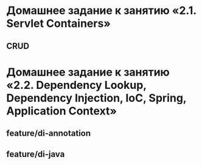 # Домашнее задание к занятию «2.1. Servlet Containers»
## CRUD

# Домашнее задание к занятию «2.2. Dependency Lookup, Dependency Injection, IoC, Spring, Application Context»
## feature/di-annotation
## feature/di-java